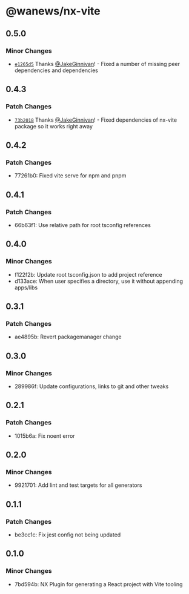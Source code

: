# @wanews/nx-vite

## 0.5.0

### Minor Changes

- [`e1265d5`](https://github.com/sevenwestmedia-labs/nx-plugins/commit/e1265d5c6feac19fcc9892c1ec8cb8634b285e13) Thanks [@JakeGinnivan](https://github.com/JakeGinnivan)! - Fixed a number of missing peer dependencies and dependencies

## 0.4.3

### Patch Changes

- [`73b2018`](https://github.com/sevenwestmedia-labs/nx-plugins/commit/73b2018942106136f66957a8f0e1e95fd8738e0e) Thanks [@JakeGinnivan](https://github.com/JakeGinnivan)! - Fixed dependencies of nx-vite package so it works right away

## 0.4.2

### Patch Changes

- 77261b0: Fixed vite serve for npm and pnpm

## 0.4.1

### Patch Changes

- 66b63f1: Use relative path for root tsconfig references

## 0.4.0

### Minor Changes

- f122f2b: Update root tsconfig.json to add project reference
- d133ace: When user specifies a directory, use it without appending apps/libs

## 0.3.1

### Patch Changes

- ae4895b: Revert packagemanager change

## 0.3.0

### Minor Changes

- 289986f: Update configurations, links to git and other tweaks

## 0.2.1

### Patch Changes

- 1015b6a: Fix noent error

## 0.2.0

### Minor Changes

- 9921701: Add lint and test targets for all generators

## 0.1.1

### Patch Changes

- be3cc1c: Fix jest config not being updated

## 0.1.0

### Minor Changes

- 7bd594b: NX Plugin for generating a React project with Vite tooling
